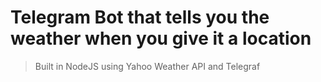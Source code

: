 # Telegram Bot that tells you the weather when you give it a location

> Built in NodeJS using Yahoo Weather API and Telegraf